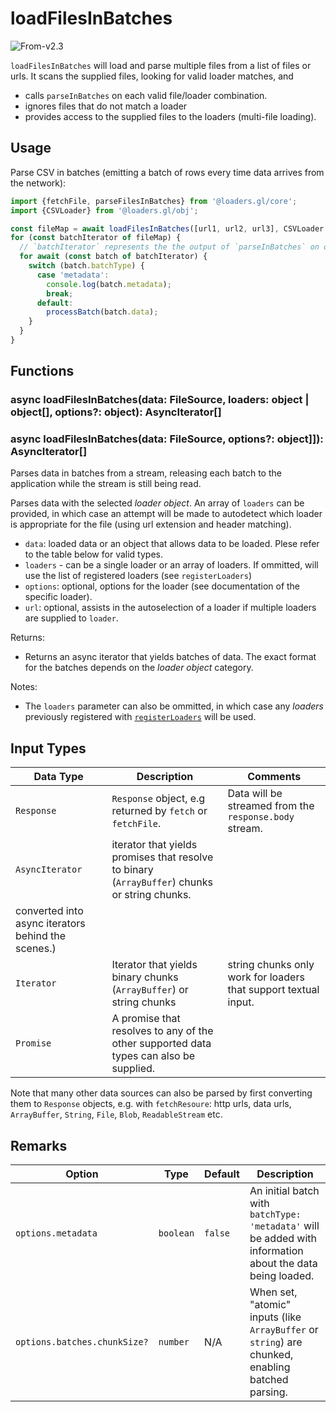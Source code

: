 # loadFilesInBatches

<p class="badges">
  <img src="https://img.shields.io/badge/From-v2.3-blue.svg?style=flat-square" alt="From-v2.3" />
</p>

`loadFilesInBatches` will load and parse multiple files from a list of files or urls. It scans the supplied files, looking for valid loader matches, and

- calls `parseInBatches` on each valid file/loader combination.
- ignores files that do not match a loader
- provides access to the supplied files to the loaders (multi-file loading).

## Usage

Parse CSV in batches (emitting a batch of rows every time data arrives from the network):

```js
import {fetchFile, parseFilesInBatches} from '@loaders.gl/core';
import {CSVLoader} from '@loaders.gl/obj';

const fileMap = await loadFilesInBatches([url1, url2, url3], CSVLoader, {metadata: true}));
for (const batchIterator of fileMap) {
  // `batchIterator` represents the the output of `parseInBatches` on one of the files
  for await (const batch of batchIterator) {
    switch (batch.batchType) {
      case 'metadata':
        console.log(batch.metadata);
        break;
      default:
        processBatch(batch.data);
    }
  }
}
```

## Functions

### async loadFilesInBatches(data: FileSource, loaders: object | object\[], options?: object): AsyncIterator[]

### async loadFilesInBatches(data: FileSource, options?: object]]): AsyncIterator[]

Parses data in batches from a stream, releasing each batch to the application while the stream is still being read.

Parses data with the selected _loader object_. An array of `loaders` can be provided, in which case an attempt will be made to autodetect which loader is appropriate for the file (using url extension and header matching).

- `data`: loaded data or an object that allows data to be loaded. Plese refer to the table below for valid types.
- `loaders` - can be a single loader or an array of loaders. If ommitted, will use the list of registered loaders (see `registerLoaders`)
- `options`: optional, options for the loader (see documentation of the specific loader).
- `url`: optional, assists in the autoselection of a loader if multiple loaders are supplied to `loader`.

Returns:

- Returns an async iterator that yields batches of data. The exact format for the batches depends on the _loader object_ category.

Notes:

- The `loaders` parameter can also be ommitted, in which case any _loaders_ previously registered with [`registerLoaders`](docs/api-reference/core/register-loaders) will be used.

## Input Types

| Data Type                                          | Description                                                                                   | Comments                                                        |
| -------------------------------------------------- | --------------------------------------------------------------------------------------------- | --------------------------------------------------------------- |
| `Response`                                         | `Response` object, e.g returned by `fetch` or `fetchFile`.                                    | Data will be streamed from the `response.body` stream.          |
| `AsyncIterator`                                    | iterator that yields promises that resolve to binary (`ArrayBuffer`) chunks or string chunks. |
| converted into async iterators behind the scenes.) |
| `Iterator`                                         | Iterator that yields binary chunks (`ArrayBuffer`) or string chunks                           | string chunks only work for loaders that support textual input. |
| `Promise`                                          | A promise that resolves to any of the other supported data types can also be supplied.        |

Note that many other data sources can also be parsed by first converting them to `Response` objects, e.g. with `fetchResoure`: http urls, data urls, `ArrayBuffer`, `String`, `File`, `Blob`, `ReadableStream` etc.

## Remarks

| Option                       | Type      | Default | Description                                                                                               |
| ---------------------------- | --------- | ------- | --------------------------------------------------------------------------------------------------------- |
| `options.metadata`           | `boolean` | `false` | An initial batch with `batchType: 'metadata'` will be added with information about the data being loaded. |
| `options.batches.chunkSize?` | `number`  | N/A     | When set, "atomic" inputs (like `ArrayBuffer` or `string`) are chunked, enabling batched parsing.         | No effect if input is already an iterator or stream. |
